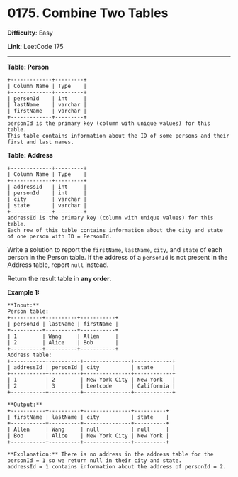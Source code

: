 # 0175. Combine Two Tables

**Difficulty**: Easy

**Link**: LeetCode 175

---

**Table: Person**

    +-------------+---------+
    | Column Name | Type    |
    +-------------+---------+
    | personId    | int     |
    | lastName    | varchar |
    | firstName   | varchar |
    +-------------+---------+
    personId is the primary key (column with unique values) for this table.
    This table contains information about the ID of some persons and their first and last names.

**Table: Address**

    +-------------+---------+
    | Column Name | Type    |
    +-------------+---------+
    | addressId   | int     |
    | personId    | int     |
    | city        | varchar |
    | state       | varchar |
    +-------------+---------+
    addressId is the primary key (column with unique values) for this table.
    Each row of this table contains information about the city and state of one person with ID = PersonId.

Write a solution to report the `firstName`, `lastName`, `city`, and `state` of each person in the Person table. If the address of a `personId` is not present in the Address table, report `null` instead.

Return the result table in **any order**.

**Example 1:**

    **Input:** 
    Person table:
    +----------+----------+-----------+
    | personId | lastName | firstName |
    +----------+----------+-----------+
    | 1        | Wang     | Allen     |
    | 2        | Alice    | Bob       |
    +----------+----------+-----------+
    Address table:
    +-----------+----------+---------------+------------+
    | addressId | personId | city          | state      |
    +-----------+----------+---------------+------------+
    | 1         | 2        | New York City | New York   |
    | 2         | 3        | Leetcode      | California |
    +-----------+----------+---------------+------------+

    **Output:** 
    +-----------+----------+---------------+----------+
    | firstName | lastName | city          | state    |
    +-----------+----------+---------------+----------+
    | Allen     | Wang     | null          | null     |
    | Bob       | Alice    | New York City | New York |
    +-----------+----------+---------------+----------+

    **Explanation:** There is no address in the address table for the personId = 1 so we return null in their city and state.
    addressId = 1 contains information about the address of personId = 2.
